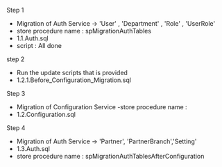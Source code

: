 Step 1
 - Migration of Auth Service -> 'User' , 'Department' , 'Role' , 'UserRole'
 - store procedure name : spMigrationAuthTables
 - 1.1.Auth.sql
 - script : All done 

step 2
  - Run the update scripts that is provided
  - 1.2.1.Before_Configuration_Migration.sql

Step 3
 - Migration of Configuration Service
 -store procedure name : 
 - 1.2.Configuration.sql

Step 4
 - Migration of Auth Service -> 'Partner', 'PartnerBranch','Setting'
 - 1.3.Auth.sql
 - store procedure name : spMigrationAuthTablesAfterConfiguration